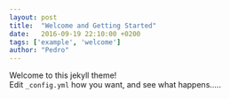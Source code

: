 ```yaml
---
layout: post
title:  "Welcome and Getting Started"
date:   2016-09-19 22:10:00 +0200
tags: ['example', 'welcome']
author: "Pedro"
---
```


Welcome to this jekyll theme!  
Edit `_config.yml` how you want, and see what happens.....